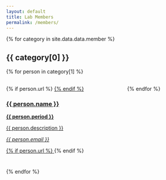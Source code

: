 ```yaml
---
layout: default
title: Lab Members
permalink: /members/
---
```


{% for category in site.data.data.member %}
  <h2>{{ category[0] }}</h2>
  <section style="display: flex; flex-wrap: wrap; gap: 30px; margin-bottom: 40px;">
    {% for person in category[1] %}
      <article style="width: 300px;">
        {% if person.url %}
        <a href="{{ person.url }}" target="_blank">
        {% endif %}
          <h3>{{ person.name }}</h3>
          <p><strong>{{ person.period }}</strong></p>
          <p>{{ person.description }}</p>
          <p><em>{{ person.email }}</em></p>
        {% if person.url %}
        </a>
        {% endif %}
      </article>
    {% endfor %}
  </section>
{% endfor %}
